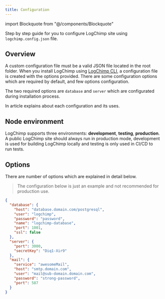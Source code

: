 ```yaml
---
title: Configuration
---
```


<!-- components -->

import Blockquote from "@/components/Blockquote"

Step by step guide for you to configure LogChimp site using `logchimp.config.json` file.

## Overview

A custom configuration file must be a valid JSON file located in the root folder. When you install LogChimp using [LogChimp CLI](/docs/cli), a configuration file is created with the options provided. There are some configuration options which are required by default, and few options configuration.

The two required options are `database` and `server` which are configurated during installation process.

In article explains about each configuration and its uses.

## Node environment

LogChimp supports three environments: **development**, **testing**, **production**. A public LogChimp site should always run in production mode, development is used for building LogChimp locally and testing is only used in CI/CD to run tests.

## Options

There are number of options which are explained in detail below.

<Blockquote type="alert">
The configuration below is just an example and not recommended for production use.
</Blockquote>

```json
{
  "database": {
    "host": "database.domain.com/postgresql",
    "user": "logchimp",
    "password": "password",
    "name": "logchimp-database",
    "port": 1001,
    "ssl": false
  },
  "server": {
    "port": 3000,
    "secretKey": "Diq1-Xir9"
  },
  "mail": {
    "service": "awesomeMail",
    "host": "smtp.domain.com",
    "user": "mail@sub-domain.domain.com",
    "password": "strong-password",
    "port": 587
  }
}
```
